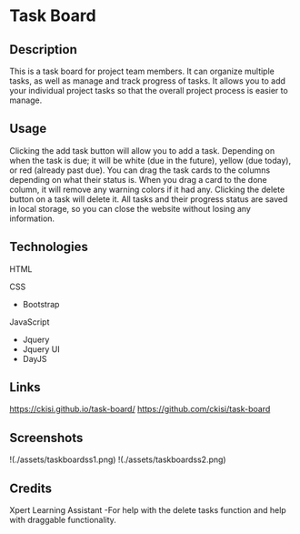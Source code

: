 # Task Board

## Description
This is a task board for project team members. It can organize multiple tasks, as well as manage and track progress of tasks. It allows you to add your individual project tasks so that the overall project process is easier to manage.

## Usage
Clicking the add task button will allow you to add a task. Depending on when the task is due; it will be white (due in the future), yellow (due today), or red (already past due). You can drag the task cards to the columns depending on what their status is. When you drag a card to the done column, it will remove any warning colors if it had any. Clicking the delete button on a task will delete it. All tasks and their progress status are saved in local storage, so you can close the website without losing any information. 

## Technologies
HTML

CSS
- Bootstrap

JavaScript
- Jquery
- Jquery UI
- DayJS

## Links
https://ckisi.github.io/task-board/
https://github.com/ckisi/task-board
## Screenshots
!(./assets/taskboardss1.png)
!(./assets/taskboardss2.png)

## Credits
Xpert Learning Assistant
-For help with the delete tasks function and help with draggable functionality.
